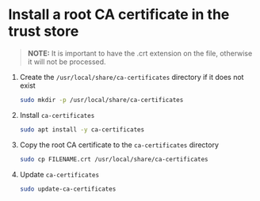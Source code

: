 # Install a root CA certificate in the trust store

> **NOTE:** It is important to have the .crt extension on the file, otherwise it will not be processed.

1. Create the `/usr/local/share/ca-certificates` directory if it does not exist

   ```bash
   sudo mkdir -p /usr/local/share/ca-certificates
   ```

1. Install `ca-certificates`

   ```bash
   sudo apt install -y ca-certificates
   ```

1. Copy the root CA certificate to the `ca-certificates` directory

   ```bash
   sudo cp FILENAME.crt /usr/local/share/ca-certificates
   ```

1. Update `ca-certificates`

   ```bash
   sudo update-ca-certificates
   ```

